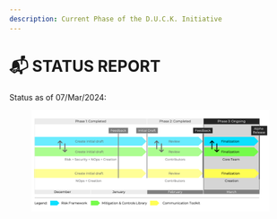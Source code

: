 ```yaml
---
description: Current Phase of the D.U.C.K. Initiative
---
```


# 📬 STATUS REPORT

Status as of 07/Mar/2024:

<figure><img src=".gitbook/assets/Status (1).png" alt=""><figcaption></figcaption></figure>
